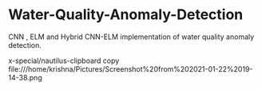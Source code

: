 # Water-Quality-Anomaly-Detection

CNN , ELM and Hybrid CNN-ELM implementation of water quality anomaly detection.

x-special/nautilus-clipboard
copy
file:///home/krishna/Pictures/Screenshot%20from%202021-01-22%2019-14-38.png
